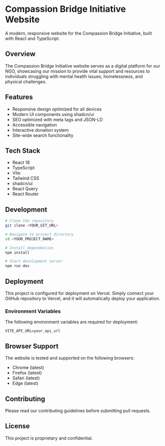 
# Compassion Bridge Initiative Website

A modern, responsive website for the Compassion Bridge Initiative, built with React and TypeScript.

## Overview

The Compassion Bridge Initiative website serves as a digital platform for our NGO, showcasing our mission to provide vital support and resources to individuals struggling with mental health issues, homelessness, and physical challenges.

## Features

- Responsive design optimized for all devices
- Modern UI components using shadcn/ui
- SEO optimized with meta tags and JSON-LD
- Accessible navigation
- Interactive donation system
- Site-wide search functionality

## Tech Stack

- React 18
- TypeScript
- Vite
- Tailwind CSS
- shadcn/ui
- React Query
- React Router

## Development

```sh
# Clone the repository
git clone <YOUR_GIT_URL>

# Navigate to project directory
cd <YOUR_PROJECT_NAME>

# Install dependencies
npm install

# Start development server
npm run dev
```

## Deployment

This project is configured for deployment on Vercel. Simply connect your GitHub repository to Vercel, and it will automatically deploy your application.

### Environment Variables

The following environment variables are required for deployment:

```env
VITE_API_URL=your_api_url
```

## Browser Support

The website is tested and supported on the following browsers:
- Chrome (latest)
- Firefox (latest)
- Safari (latest)
- Edge (latest)

## Contributing

Please read our contributing guidelines before submitting pull requests.

## License

This project is proprietary and confidential.

